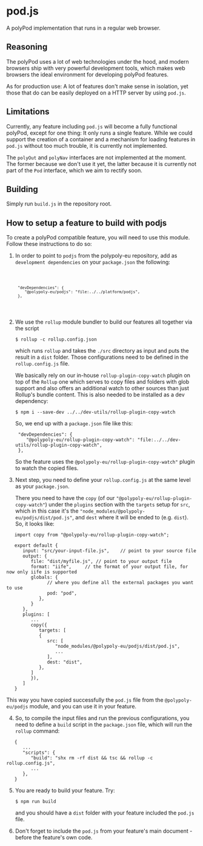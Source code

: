 # pod.js

A polyPod implementation that runs in a regular web browser.

## Reasoning

The polyPod uses a lot of web technologies under the hood, and modern
browsers ship with very powerful development tools, which makes web
browsers the ideal environment for developing polyPod features.

As for production use: A lot of features don't make sense in
isolation, yet those that do can be easily deployed on a HTTP server
by using `pod.js`.

## Limitations

Currently, any feature including `pod.js` will become a fully
functional polyPod, except for one thing: It only runs a single
feature. While we could support the creation of a container and a
mechanism for loading features in `pod.js` without too much trouble,
it is currently not implemented.

The `polyOut` and `polyNav` interfaces are not implemented at the
moment. The former because we don't use it yet, the latter because it
is currently not part of the `Pod` interface, which we aim to rectify
soon.

## Building

Simply run `build.js` in the repository root.

## How to setup a feature to build with podjs

To create a polyPod compatible feature, you will need to use this module.
Follow these instructions to do so:

1.  In order to point to `podjs` from the polypoly-eu repository,
    add as `development dependencies` on your `package.json` the following:

      <code>

         "devDependencies": {
            "@polypoly-eu/podjs": "file:../../platform/podjs",
         },

      </code>

2.  We use the `rollup` module bundler to build our features all together via the script

    `$ rollup -c rollup.config.json`

    which runs `rollup` and takes the `./src` directory as input and
    puts the result in a `dist` folder. Those configurations need to be defined
    in the `rollup.config.js` file.

    We basically rely on our in-house `rollup-plugin-copy-watch` plugin
    on top of the `Rollup` one which serves to copy files and folders with glob support
    and also offers an additional watch to other sources than just Rollup's bundle content.
    This is also needed to be installed as a dev dependency:

    `$ npm i --save-dev ../../dev-utils/rollup-plugin-copy-watch`

    So, we end up with a `package.json` file like this:

         "devDependencies": {
            "@polypoly-eu/rollup-plugin-copy-watch": "file:../../dev-utils/rollup-plugin-copy-watch",
         },

    So the feature uses the `@polypoly-eu/rollup-plugin-copy-watch"` plugin to watch the copied files.

3.  Next step, you need to define your `rollup.config.js` at the same level as your `package.json`.

    There you need to have the `copy` (of our `"@polypoly-eu/rollup-plugin-copy-watch"`) under the `plugins` section with the `targets`
    setup for `src`, which in this case it's the `"node_modules/@polypoly-eu/podjs/dist/pod.js"`, and `dest` where it will be ended to (e.g. `dist`).
    So, it looks like:

```
   import copy from "@polypoly-eu/rollup-plugin-copy-watch";

   export default {
      input: "src/your-input-file.js",    // point to your source file
      output: {
         file: "dist/myfile.js", // point to your output file
         format: "iife",     // the format of your output file, for now only iife is supported
         globals: {
               // where you define all the external packages you want to use
               pod: "pod",
            },
         }
      },
      plugins: [
         ...
         copy({
            targets: [
            {
               src: [
                  "node_modules/@polypoly-eu/podjs/dist/pod.js",
                  ...
               ],
               dest: "dist",
            },
         ]
         }),
      ]
   }
```

This way you have copied successfully the `pod.js` file from the `@polypoly-eu/podjs` module, and you can use it in your feature.

4.  So, to compile the input files and run the previous configurations,
    you need to define a `build` script in the `package.json` file,
    which will run the `rollup` command:

```
   {
      ...
      "scripts": {
         "build": "shx rm -rf dist && tsc && rollup -c rollup.config.js",
         ...
      },
   }
```

5.  You are ready to build your feature. Try:

    `$ npm run build`

    and you should have a `dist` folder with your feature included the `pod.js` file.

6.  Don't forget to include the `pod.js` from your feature's main document - before the feature's own code.
